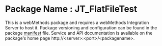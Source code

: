# Package Name : JT_FlatFileTest
This is a webMethods package and requires a webMethods Integration Server to host it. Package versioning and configuration can be found in the package [manifest](./JT_FlatFileTest/manifest.v3) file. Service and API documentation is available on the package's home page http://&lt;server&gt;:&lt;port&gt;/&lt;packagename>.